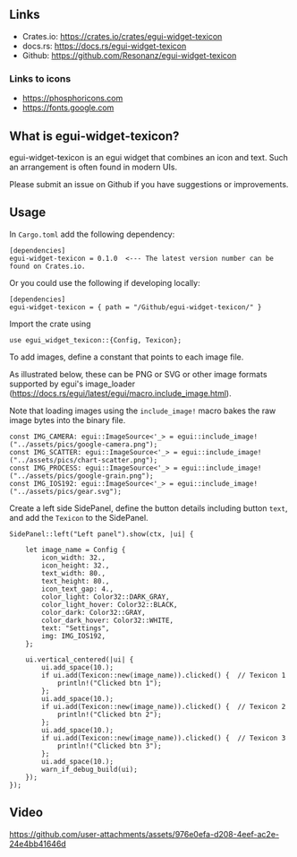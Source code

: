 ## Links

* Crates.io: https://crates.io/crates/egui-widget-texicon
* docs.rs: https://docs.rs/egui-widget-texicon
* Github: https://github.com/Resonanz/egui-widget-texicon

### Links to icons

* https://phosphoricons.com
* https://fonts.google.com

## What is egui-widget-texicon?

egui-widget-texicon is an egui widget that combines an icon and text. Such an arrangement is often found in modern UIs.

Please submit an issue on Github if you have suggestions or improvements.

## Usage

In ```Cargo.toml``` add the following dependency:

```
[dependencies]
egui-widget-texicon = 0.1.0  <--- The latest version number can be found on Crates.io.
```

Or you could use the following if developing locally:
```
[dependencies]
egui-widget-texicon = { path = "/Github/egui-widget-texicon/" }
```

Import the crate using

```
use egui_widget_texicon::{Config, Texicon};
```

To add images, define a constant that points to each image file.

As illustrated below, these can be PNG or SVG or other image formats supported by egui's image_loader (https://docs.rs/egui/latest/egui/macro.include_image.html).

Note that loading images using the ```include_image!``` macro bakes the raw image bytes into the binary file.

```
const IMG_CAMERA: egui::ImageSource<'_> = egui::include_image!("../assets/pics/google-camera.png");
const IMG_SCATTER: egui::ImageSource<'_> = egui::include_image!("../assets/pics/chart-scatter.png");
const IMG_PROCESS: egui::ImageSource<'_> = egui::include_image!("../assets/pics/google-grain.png");
const IMG_IOS192: egui::ImageSource<'_> = egui::include_image!("../assets/pics/gear.svg");
```

Create a left side SidePanel, define the button details including button ```text```, and add the ```Texicon``` to the SidePanel.

```
SidePanel::left("Left panel").show(ctx, |ui| {

    let image_name = Config {
        icon_width: 32.,
        icon_height: 32.,
        text_width: 80.,
        text_height: 80.,
        icon_text_gap: 4.,
        color_light: Color32::DARK_GRAY,
        color_light_hover: Color32::BLACK,
        color_dark: Color32::GRAY,
        color_dark_hover: Color32::WHITE,
        text: "Settings",
        img: IMG_IOS192,
    };

    ui.vertical_centered(|ui| {
        ui.add_space(10.);
        if ui.add(Texicon::new(image_name)).clicked() {  // Texicon 1
            println!("Clicked btn 1");
        };
        ui.add_space(10.);
        if ui.add(Texicon::new(image_name)).clicked() {  // Texicon 2
            println!("Clicked btn 2");
        };
        ui.add_space(10.);
        if ui.add(Texicon::new(image_name)).clicked() {  // Texicon 3
            println!("Clicked btn 3");
        };
        ui.add_space(10.);
        warn_if_debug_build(ui);
    });
});
```

## Video
https://github.com/user-attachments/assets/976e0efa-d208-4eef-ac2e-24e4bb41646d
